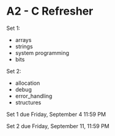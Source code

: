 # A2 - C Refresher
Set 1:

- arrays
- strings
- system programming
- bits

Set 2:

- allocation
- debug
- error_handling
- structures

Set 1 due Friday, September 4 11:59 PM

Set 2 due Friday, September 11, 11:59 PM
